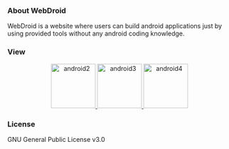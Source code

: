 ### About WebDroid
WebDroid is a website where users can build android applications just by using provided tools without any android coding knowledge.

### View
<div align="center">

  <a target="_blank" href="https://raw.githubusercontent.com/AsifNoman/Smart-Android/master/app/www/img/android2.PNG">
    <img src="https://raw.githubusercontent.com/AsifNoman/Smart-Android/master/android2.PNG" alt="android2" width="auto" height="100">
  </a>

  <a target="_blank" href="https://raw.githubusercontent.com/AsifNoman/Smart-Android/master/app/www/img/android3.PNG">
    <img src="https://raw.githubusercontent.com/AsifNoman/Smart-Android/master/android3.PNG" alt="android3" width="auto" height="100">
  </a>

  <a target="_blank" href="https://raw.githubusercontent.com/AsifNoman/Smart-Android/master/app/www/img/android4.PNG">
    <img src="https://raw.githubusercontent.com/AsifNoman/Smart-Android/master/android4.PNG" alt="android4" width="auto" height="100">
  </a>
  
</div>

### License

GNU General Public License v3.0
